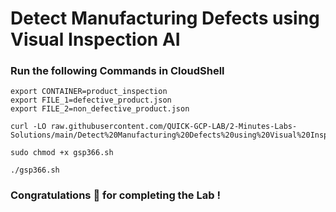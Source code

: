 # Detect Manufacturing Defects using Visual Inspection AI

### Run the following Commands in CloudShell

```
export CONTAINER=product_inspection
export FILE_1=defective_product.json
export FILE_2=non_defective_product.json
```
```
curl -LO raw.githubusercontent.com/QUICK-GCP-LAB/2-Minutes-Labs-Solutions/main/Detect%20Manufacturing%20Defects%20using%20Visual%20Inspection%20AI%20Challenge%20Lab/gsp366.sh

sudo chmod +x gsp366.sh

./gsp366.sh
```

### Congratulations 🎉 for completing the Lab !
